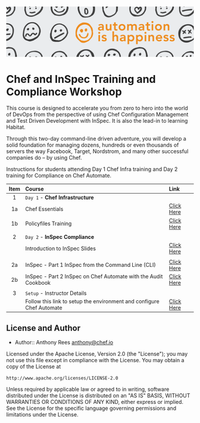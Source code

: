![Chef Header](/images/Header.png)
# Chef and InSpec Training and Compliance Workshop

This course is designed to accelerate you from zero to hero into the world of DevOps from the perspective of using Chef Configuration Management and Test Driven Development with InSpec.  It is also the lead-in to learning Habitat.

Through this two-day command-line driven adventure, you will develop a solid foundation for managing dozens, hundreds or even thousands of servers the way Facebook, Target, Nordstrom, and many other successful companies do – by using Chef.

Instructions for students attending Day 1 Chef Infra training and Day 2 training for Compliance on Chef Automate.

| Item | Course  | Link  |
| :---: |:-------------| :-----|
| 1  | `Day 1` - **Chef Infrastructure** |  |
| 1a | Chef Essentials | [Click Here](https://github.com/anthonygrees/compliance-workshop/blob/master/chef.md) |
| 1b | Policyfiles Training | [Click Here](https://github.com/anthonygrees/policyfiles_training) |
|   |   |   |
| 2  | `Day 2` - **InSpec Compliance** |  |
|   | Introduction to InSpec Slides | [Click Here](https://github.com/anthonygrees/compliance-workshop/blob/master/slides/Introduction_to_InSpec_Training.pdf) |
|   |   |   |
| 2a  | InSpec - Part 1 InSpec from the Command Line (CLI)|  [Click Here](https://github.com/anthonygrees/compliance-workshop/blob/master/inspec_part1.md) |
| 2b  | InSpec - Part 2 InSpec on Chef Automate with the Audit Cookbook|  [Click Here](https://github.com/anthonygrees/compliance-workshop/blob/master/inspec_part2.md) |
|   |   |   |
| 3  | `Setup` - Instructor Details | |
|   | Follow this link to setup the environment and configure Chef Automate | [Click Here](https://github.com/anthonygrees/compliance-workshop/blob/master/setup.md) |




## License and Author

* Author:: Anthony Rees <anthony@chef.io>

Licensed under the Apache License, Version 2.0 (the "License");
you may not use this file except in compliance with the License.
You may obtain a copy of the License at

    http://www.apache.org/licenses/LICENSE-2.0

Unless required by applicable law or agreed to in writing, software
distributed under the License is distributed on an "AS IS" BASIS,
WITHOUT WARRANTIES OR CONDITIONS OF ANY KIND, either express or implied.
See the License for the specific language governing permissions and
limitations under the License.
